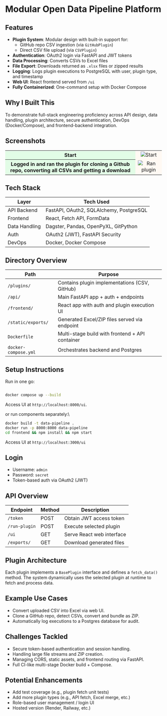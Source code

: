 # Modular Open Data Pipeline Platform
## Features
- **Plugin System**: Modular design with built-in support for:
  - GitHub repo CSV ingestion (via `GitHubPlugin`)
  - Direct CSV file upload (via `CSVPlugin`)
- **Authentication**: OAuth2 login via FastAPI and JWT tokens
- **Data Processing**: Converts CSVs to Excel files
- **File Export**: Downloads returned as `.xlsx` files or zipped results
- **Logging**: Logs plugin executions to PostgreSQL with user, plugin type, and timestamp
- **Web UI**: React frontend served from `/ui`
- **Fully Containerized**: One-command setup with Docker Compose

## Why I Built This
To demonstrate full-stack engineering proficiency across API design, data handling, plugin architecture, secure authentication, DevOps (Docker/Compose), and frontend-backend integration.

## Screenshots <a name="screenshots"></a>

<table>
    <!-- <style>
        th{background-color:#e2fce6;}
        td{background-color:#fff9f3;}
    </style> -->
    <tr>
        <!-- github raw links used so this README is rendered on PyPi too -->
        <th style="background-color: #e2fce6" >Start</th> <!-- color Nyanza -->
        <td style="background-color: #fff9f3" align="center"><img src="https://raw.githubusercontent.com/mafleischer/showcase_portfolio/modular_data_pipeline/doc/img/start.png" alt="Start"></img></td> <!--  color Floral White -->
    </tr>
    <tr>
        <th style="background-color: #e2fce6" >Logged in and ran the plugin for cloning a Github repo, converting all CSVs and getting a download</th>
        <td style="background-color: #fff9f3" align="center"><img src="https://raw.githubusercontent.com/mafleischer/showcase_portfolio/modular_data_pipeline/doc/img/logged_in_ran_plugin_git.png" alt="Ran plugin"></img></td>
    </tr>
 </table>

## Tech Stack
| Layer         | Tech Used                             |
|---------------|----------------------------------------|
| API Backend   | FastAPI, OAuth2, SQLAlchemy, PostgreSQL|
| Frontend      | React, Fetch API, FormData             |
| Data Handling | Dagster, Pandas, OpenPyXL, GitPython   |
| Auth          | OAuth2 (JWT), FastAPI Security         |
| DevOps        | Docker, Docker Compose                 |

## Directory Overview
| Path           | Purpose                                               |
|----------------|--------------------------------------------------------|
| `/plugins/`    | Contains plugin implementations (CSV, GitHub)         |
| `/api/`        | Main FastAPI app + auth + endpoints                   |
| `/frontend/`   | React app with auth and plugin execution UI           |
| `/static/exports/` | Generated Excel/ZIP files served via endpoint    |
| `Dockerfile`   | Multi-stage build with frontend + API container       |
| `docker-compose.yml` | Orchestrates backend and Postgres              |

## Setup Instructions
Run in one go:
```bash
```
```bash
docker compose up --build
```
Access UI at `http://localhost:8000/ui`.

or run components separately:\
```bash
docker build -t data-pipeline .
docker run -p 8000:8000 data-pipeline
cd frontend && npm install && npm start
```
Access UI at `http://localhost:3000/ui`

## Login
- Username: `admin`
- Password: `secret`
- Token-based auth via OAuth2 (JWT)

## API Overview
| Endpoint     | Method | Description                 |
|--------------|--------|-----------------------------|
| `/token`     | POST   | Obtain JWT access token     |
| `/run-plugin`| POST   | Execute selected plugin     |
| `/ui`        | GET    | Serve React web interface   |
| `/exports/`  | GET    | Download generated files    |

## Plugin Architecture
Each plugin implements a `BasePlugin` interface and defines a `fetch_data()` method. The system dynamically uses the selected plugin at runtime to fetch and process data.

## Example Use Cases
- Convert uploaded CSV into Excel via web UI.
- Clone a GitHub repo, detect CSVs, convert and bundle as ZIP.
- Automatically log executions to a Postgres database for audit.

## Challenges Tackled
- Secure token-based authentication and session handling.
- Handling large file streams and ZIP creation.
- Managing CORS, static assets, and frontend routing via FastAPI.
- Full CI-like multi-stage Docker build + Compose.

## Potential Enhancements
- Add test coverage (e.g., plugin fetch unit tests)
- Add more plugin types (e.g., API fetch, Excel merge, etc.)
- Role-based user management / login UI
- Hosted version (Render, Railway, etc.)

